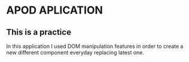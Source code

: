 # APOD APLICATION

## This is a practice

In this application I used DOM manipulation features in order to create a new different component everyday replacing latest one.
